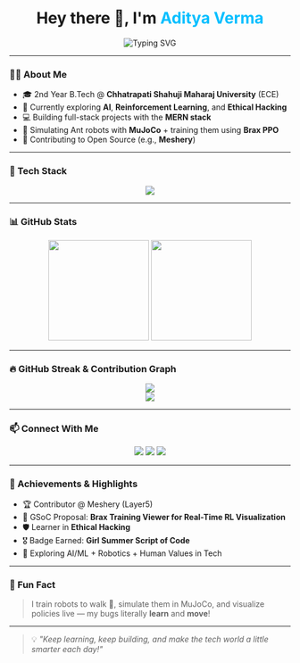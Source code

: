 <!-- README for GitHub Profile: itsadityaaaaa -->

<h1 align="center">
  Hey there 👋, I'm <span style="color:#00BFFF">Aditya Verma</span>
</h1>

<p align="center">
  <img src="https://readme-typing-svg.herokuapp.com?font=Fira+Code&size=24&duration=3000&pause=1000&color=00BFFF&center=true&vCenter=true&width=800&lines=ECE+Student+%7C+Front-End+%26+MERN+Stack+Dev;Open+Source+Contributor+%7C+AI+Enthusiast;MuJoCo+%7C+Brax+%7C+Reinforcement+Learning;Ethical+Hacking+Learner+%7C+Tech+Explorer" alt="Typing SVG" />
</p>

---

### 🧑‍💻 About Me

- 🎓 2nd Year B.Tech @ **Chhatrapati Shahuji Maharaj University** (ECE)
- 🌱 Currently exploring **AI**, **Reinforcement Learning**, and **Ethical Hacking**
- 💻 Building full-stack projects with the **MERN stack**
- 🧠 Simulating Ant robots with **MuJoCo** + training them using **Brax PPO**
- 🤝 Contributing to Open Source (e.g., **Meshery**)

---

### 🚀 Tech Stack

<p align="center">
  <img src="https://skillicons.dev/icons?i=html,css,js,react,nodejs,express,mongodb,java,python,git,github,vscode,figma" />
</p>

---

### 📊 GitHub Stats

<p align="center">
  <img src="https://github-readme-stats.vercel.app/api?username=itsadityaaaaa&show_icons=true&theme=tokyonight" height="180" />
  <img src="https://github-readme-stats.vercel.app/api/top-langs/?username=itsadityaaaaa&layout=compact&theme=tokyonight" height="180" />
</p>

---

### 🔥 GitHub Streak & Contribution Graph

<p align="center">
  <img src="https://github-readme-streak-stats.herokuapp.com/?user=itsadityaaaaa&theme=tokyonight" />
  <br/>
  <img src="https://activity-graph.herokuapp.com/graph?username=itsadityaaaaa&theme=tokyonight&hide_border=true" />
</p>

---

### 📫 Connect With Me

<p align="center">
  <a href="https://www.linkedin.com/in/aditya-verma"><img src="https://img.shields.io/badge/LinkedIn-Aditya%20Verma-blue?logo=linkedin&style=for-the-badge" /></a>
  <a href="mailto:adityaverma@gmail.com"><img src="https://img.shields.io/badge/Gmail-adityaverma@gmail.com-D14836?logo=gmail&style=for-the-badge" /></a>
  <a href="https://wa.me/91XXXXXXXXXX"><img src="https://img.shields.io/badge/WhatsApp-Message-25D366?logo=whatsapp&style=for-the-badge" /></a>
</p>

---

### 🏅 Achievements & Highlights

- 🏆 Contributor @ Meshery (Layer5)
- 📘 GSoC Proposal: **Brax Training Viewer for Real-Time RL Visualization**
- 🛡️ Learner in **Ethical Hacking**
- 🎖️ Badge Earned: **Girl Summer Script of Code**
- 🧠 Exploring AI/ML + Robotics + Human Values in Tech

---

### 🎉 Fun Fact

> I train robots to walk 🐜, simulate them in MuJoCo, and visualize policies live — my bugs literally **learn** and **move**!

---

> 💡 _"Keep learning, keep building, and make the tech world a little smarter each day!"_

